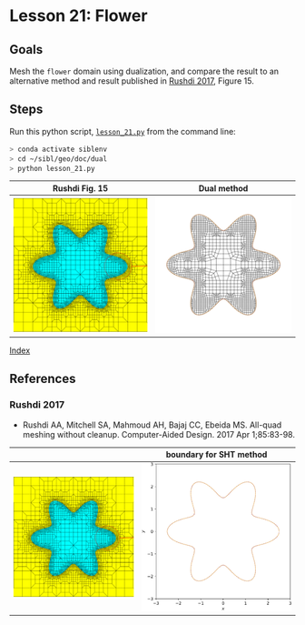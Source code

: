 # Lesson 21: Flower

## Goals

Mesh the `flower` domain using dualization, and compare the result to an alternative method and result published in [Rushdi 2017](#rushdi-2017), Figure 15.

## Steps

Run this python script, [`lesson_21.py`](lesson_21.py) from the command line:

```bash
> conda activate siblenv
> cd ~/sibl/geo/doc/dual
> python lesson_21.py
```

| Rushdi Fig. 15 | Dual method |
|:---:|:---:|
| ![](fig/rushdi_2017_fig_15.png) | ![](fig/lesson_21_res=0.2_.png) |

[Index](README.md)

## References

### Rushdi 2017

* Rushdi AA, Mitchell SA, Mahmoud AH, Bajaj CC, Ebeida MS. All-quad meshing without cleanup. Computer-Aided Design. 2017 Apr 1;85:83-98.

| | boundary for SHT method |
|:---:|:---:|
| ![](fig/rushdi_2017_fig_15.png) | ![](fig/lesson_21_boundary.png) |
